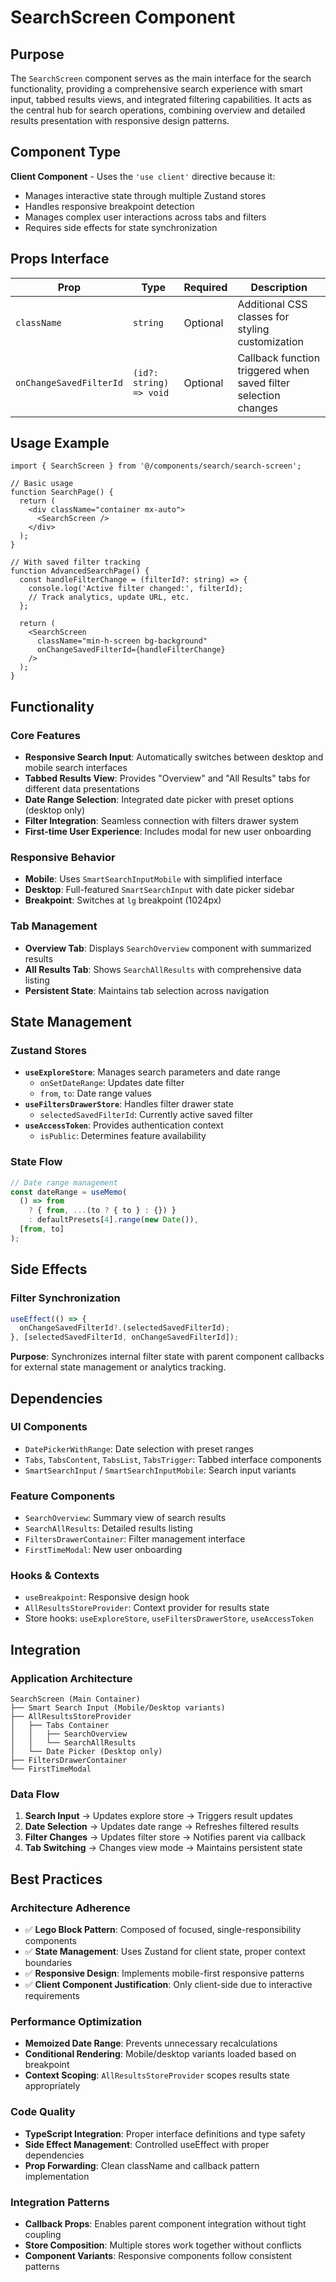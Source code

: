 # SearchScreen Component

## Purpose

The `SearchScreen` component serves as the main interface for the search functionality, providing a comprehensive search experience with smart input, tabbed results views, and integrated filtering capabilities. It acts as the central hub for search operations, combining overview and detailed results presentation with responsive design patterns.

## Component Type

**Client Component** - Uses the `'use client'` directive because it:
- Manages interactive state through multiple Zustand stores
- Handles responsive breakpoint detection
- Manages complex user interactions across tabs and filters
- Requires side effects for state synchronization

## Props Interface

| Prop | Type | Required | Description |
|------|------|----------|-------------|
| `className` | `string` | Optional | Additional CSS classes for styling customization |
| `onChangeSavedFilterId` | `(id?: string) => void` | Optional | Callback function triggered when saved filter selection changes |

## Usage Example

```tsx
import { SearchScreen } from '@/components/search/search-screen';

// Basic usage
function SearchPage() {
  return (
    <div className="container mx-auto">
      <SearchScreen />
    </div>
  );
}

// With saved filter tracking
function AdvancedSearchPage() {
  const handleFilterChange = (filterId?: string) => {
    console.log('Active filter changed:', filterId);
    // Track analytics, update URL, etc.
  };

  return (
    <SearchScreen 
      className="min-h-screen bg-background"
      onChangeSavedFilterId={handleFilterChange}
    />
  );
}
```

## Functionality

### Core Features
- **Responsive Search Input**: Automatically switches between desktop and mobile search interfaces
- **Tabbed Results View**: Provides "Overview" and "All Results" tabs for different data presentations
- **Date Range Selection**: Integrated date picker with preset options (desktop only)
- **Filter Integration**: Seamless connection with filters drawer system
- **First-time User Experience**: Includes modal for new user onboarding

### Responsive Behavior
- **Mobile**: Uses `SmartSearchInputMobile` with simplified interface
- **Desktop**: Full-featured `SmartSearchInput` with date picker sidebar
- **Breakpoint**: Switches at `lg` breakpoint (1024px)

### Tab Management
- **Overview Tab**: Displays `SearchOverview` component with summarized results
- **All Results Tab**: Shows `SearchAllResults` with comprehensive data listing
- **Persistent State**: Maintains tab selection across navigation

## State Management

### Zustand Stores
- **`useExploreStore`**: Manages search parameters and date range
  - `onSetDateRange`: Updates date filter
  - `from`, `to`: Date range values
- **`useFiltersDrawerStore`**: Handles filter drawer state
  - `selectedSavedFilterId`: Currently active saved filter
- **`useAccessToken`**: Provides authentication context
  - `isPublic`: Determines feature availability

### State Flow
```typescript
// Date range management
const dateRange = useMemo(
  () => from 
    ? { from, ...(to ? { to } : {}) }
    : defaultPresets[4].range(new Date()),
  [from, to]
);
```

## Side Effects

### Filter Synchronization
```typescript
useEffect(() => {
  onChangeSavedFilterId?.(selectedSavedFilterId);
}, [selectedSavedFilterId, onChangeSavedFilterId]);
```

**Purpose**: Synchronizes internal filter state with parent component callbacks for external state management or analytics tracking.

## Dependencies

### UI Components
- `DatePickerWithRange`: Date selection with preset ranges
- `Tabs`, `TabsContent`, `TabsList`, `TabsTrigger`: Tabbed interface components
- `SmartSearchInput` / `SmartSearchInputMobile`: Search input variants

### Feature Components
- `SearchOverview`: Summary view of search results
- `SearchAllResults`: Detailed results listing
- `FiltersDrawerContainer`: Filter management interface
- `FirstTimeModal`: New user onboarding

### Hooks & Contexts
- `useBreakpoint`: Responsive design hook
- `AllResultsStoreProvider`: Context provider for results state
- Store hooks: `useExploreStore`, `useFiltersDrawerStore`, `useAccessToken`

## Integration

### Application Architecture
```
SearchScreen (Main Container)
├── Smart Search Input (Mobile/Desktop variants)
├── AllResultsStoreProvider
│   ├── Tabs Container
│   │   ├── SearchOverview
│   │   └── SearchAllResults
│   └── Date Picker (Desktop only)
├── FiltersDrawerContainer
└── FirstTimeModal
```

### Data Flow
1. **Search Input** → Updates explore store → Triggers result updates
2. **Date Selection** → Updates date range → Refreshes filtered results
3. **Filter Changes** → Updates filter store → Notifies parent via callback
4. **Tab Switching** → Changes view mode → Maintains persistent state

## Best Practices

### Architecture Adherence
- ✅ **Lego Block Pattern**: Composed of focused, single-responsibility components
- ✅ **State Management**: Uses Zustand for client state, proper context boundaries
- ✅ **Responsive Design**: Implements mobile-first responsive patterns
- ✅ **Client Component Justification**: Only client-side due to interactive requirements

### Performance Optimization
- **Memoized Date Range**: Prevents unnecessary recalculations
- **Conditional Rendering**: Mobile/desktop variants loaded based on breakpoint
- **Context Scoping**: `AllResultsStoreProvider` scopes results state appropriately

### Code Quality
- **TypeScript Integration**: Proper interface definitions and type safety
- **Side Effect Management**: Controlled useEffect with proper dependencies
- **Prop Forwarding**: Clean className and callback pattern implementation

### Integration Patterns
- **Callback Props**: Enables parent component integration without tight coupling
- **Store Composition**: Multiple stores work together without conflicts
- **Component Variants**: Responsive components follow consistent patterns